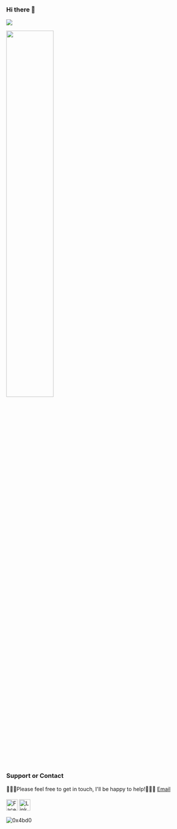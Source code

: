 ### Hi there 👋
<img src="https://github-readme-stats.vercel.app/api?username=0x4bd0&&show_icons=true&title_color=ffffff&count_private=true&icon_color=bb2acf&text_color=daf7dc&bg_color=151515">

<p align="left"> <img width="50%" src="https://github-readme-stats.vercel.app/api?username=0x4bd0&show_icons=true&theme=monokai&count_private=true"> </p>

### Support or Contact

👨🏻‍💻Please feel free to get in touch, I'll be happy to help!💁🏻‍♂️ [Email](abdoumjr@gmail.com)

####

<a href="https://www.facebook.com/mjrabdou/" target="_blank"><img src="https://raw.githubusercontent.com/nakulbhati/nakulbhati/master/contain/fb.png" alt="Facebook" width="30"></a>
<a href="https://www.linkedin.com/in/abdou-mjr/" target="_blank"><img src="https://raw.githubusercontent.com/nakulbhati/nakulbhati/master/contain/in.png" alt="LinkedIn" width="30"></a>

<p align="left"> <img src="https://komarev.com/ghpvc/?username=0x4bd0&color=brightgreen" alt="0x4bd0" /> </p>

